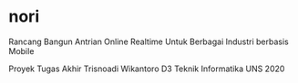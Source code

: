 # nori

Rancang Bangun Antrian Online Realtime Untuk Berbagai Industri berbasis Mobile

Proyek Tugas Akhir
Trisnoadi Wikantoro
D3 Teknik Informatika UNS
2020
